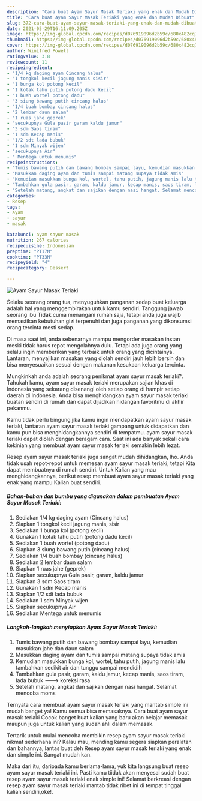 ```yaml
---
description: "Cara buat Ayam Sayur Masak Teriaki yang enak dan Mudah Dibuat"
title: "Cara buat Ayam Sayur Masak Teriaki yang enak dan Mudah Dibuat"
slug: 372-cara-buat-ayam-sayur-masak-teriaki-yang-enak-dan-mudah-dibuat
date: 2021-05-29T16:11:09.205Z
image: https://img-global.cpcdn.com/recipes/d076919096d2b59c/680x482cq70/ayam-sayur-masak-teriaki-foto-resep-utama.jpg
thumbnail: https://img-global.cpcdn.com/recipes/d076919096d2b59c/680x482cq70/ayam-sayur-masak-teriaki-foto-resep-utama.jpg
cover: https://img-global.cpcdn.com/recipes/d076919096d2b59c/680x482cq70/ayam-sayur-masak-teriaki-foto-resep-utama.jpg
author: Winifred Powell
ratingvalue: 3.8
reviewcount: 11
recipeingredient:
- "1/4 kg daging ayam Cincang halus"
- "1 tongkol kecil jagung manis sisir"
- "1 bunga kol potong kecil"
- "1 kotak tahu putih potong dadu kecil"
- "1 buah wortel potong dadu"
- "3 siung bawang putih cincang halus"
- "1/4 buah bombay cincang halus"
- "2 lembar daun salam"
- "1 ruas jahe geprek"
- "secukupnya Gula pasir garam kaldu jamur"
- "3 sdm Saos tiram"
- "1 sdm Kecap manis"
- "1/2 sdt lada bubuk"
- "1 sdm Minyak wijen"
- "secukupnya Air"
- " Mentega untuk menumis"
recipeinstructions:
- "Tumis bawang putih dan bawang bombay sampai layu, kemudian masukkan jahe dan daun salam"
- "Masukkan daging ayam dan tumis sampai matang supaya tidak amis"
- "Kemudian masukkan bunga kol, wortel, tahu putih, jagung manis lalu tambahkan sedikit air dan tunggu sampai mendidih"
- "Tambahkan gula pasir, garam, kaldu jamur, kecap manis, saos tiram, lada bubuk ---&gt; koreksi rasa"
- "Setelah matang, angkat dan sajikan dengan nasi hangat. Selamat mencoba moms"
categories:
- Resep
tags:
- ayam
- sayur
- masak

katakunci: ayam sayur masak 
nutrition: 267 calories
recipecuisine: Indonesian
preptime: "PT17M"
cooktime: "PT33M"
recipeyield: "4"
recipecategory: Dessert

---
```



![Ayam Sayur Masak Teriaki](https://img-global.cpcdn.com/recipes/d076919096d2b59c/680x482cq70/ayam-sayur-masak-teriaki-foto-resep-utama.jpg)

Selaku seorang orang tua, menyuguhkan panganan sedap buat keluarga adalah hal yang menggembirakan untuk kamu sendiri. Tanggung jawab seorang ibu Tidak cuma menangani rumah saja, tetapi anda juga wajib memastikan kebutuhan gizi terpenuhi dan juga panganan yang dikonsumsi orang tercinta mesti sedap.

Di masa  saat ini, anda sebenarnya mampu mengorder masakan instan meski tidak harus repot mengolahnya dulu. Tetapi ada juga orang yang selalu ingin memberikan yang terbaik untuk orang yang dicintainya. Lantaran, menyajikan masakan yang diolah sendiri jauh lebih bersih dan bisa menyesuaikan sesuai dengan makanan kesukaan keluarga tercinta. 



Mungkinkah anda adalah seorang penikmat ayam sayur masak teriaki?. Tahukah kamu, ayam sayur masak teriaki merupakan sajian khas di Indonesia yang sekarang disenangi oleh setiap orang di hampir setiap daerah di Indonesia. Anda bisa menghidangkan ayam sayur masak teriaki buatan sendiri di rumah dan dapat dijadikan hidangan favoritmu di akhir pekanmu.

Kamu tidak perlu bingung jika kamu ingin mendapatkan ayam sayur masak teriaki, lantaran ayam sayur masak teriaki gampang untuk didapatkan dan kamu pun bisa menghidangkannya sendiri di tempatmu. ayam sayur masak teriaki dapat diolah dengan beragam cara. Saat ini ada banyak sekali cara kekinian yang membuat ayam sayur masak teriaki semakin lebih lezat.

Resep ayam sayur masak teriaki juga sangat mudah dihidangkan, lho. Anda tidak usah repot-repot untuk memesan ayam sayur masak teriaki, tetapi Kita dapat membuatnya di rumah sendiri. Untuk Kalian yang mau menghidangkannya, berikut resep membuat ayam sayur masak teriaki yang enak yang mampu Kalian buat sendiri.

<!--inarticleads1-->

##### Bahan-bahan dan bumbu yang digunakan dalam pembuatan Ayam Sayur Masak Teriaki:

1. Sediakan 1/4 kg daging ayam (Cincang halus)
1. Siapkan 1 tongkol kecil jagung manis, sisir
1. Sediakan 1 bunga kol (potong kecil)
1. Gunakan 1 kotak tahu putih (potong dadu kecil)
1. Sediakan 1 buah wortel (potong dadu)
1. Siapkan 3 siung bawang putih (cincang halus)
1. Sediakan 1/4 buah bombay (cincang halus)
1. Sediakan 2 lembar daun salam
1. Siapkan 1 ruas jahe (geprek)
1. Siapkan secukupnya Gula pasir, garam, kaldu jamur
1. Siapkan 3 sdm Saos tiram
1. Gunakan 1 sdm Kecap manis
1. Siapkan 1/2 sdt lada bubuk
1. Sediakan 1 sdm Minyak wijen
1. Siapkan secukupnya Air
1. Sediakan  Mentega untuk menumis




<!--inarticleads2-->

##### Langkah-langkah menyiapkan Ayam Sayur Masak Teriaki:

1. Tumis bawang putih dan bawang bombay sampai layu, kemudian masukkan jahe dan daun salam
1. Masukkan daging ayam dan tumis sampai matang supaya tidak amis
1. Kemudian masukkan bunga kol, wortel, tahu putih, jagung manis lalu tambahkan sedikit air dan tunggu sampai mendidih
1. Tambahkan gula pasir, garam, kaldu jamur, kecap manis, saos tiram, lada bubuk ---&gt; koreksi rasa
1. Setelah matang, angkat dan sajikan dengan nasi hangat. Selamat mencoba moms




Ternyata cara membuat ayam sayur masak teriaki yang mantab simple ini mudah banget ya! Kamu semua bisa memasaknya. Cara buat ayam sayur masak teriaki Cocok banget buat kalian yang baru akan belajar memasak maupun juga untuk kalian yang sudah ahli dalam memasak.

Tertarik untuk mulai mencoba membikin resep ayam sayur masak teriaki nikmat sederhana ini? Kalau mau, mending kamu segera siapkan peralatan dan bahannya, lantas buat deh Resep ayam sayur masak teriaki yang enak dan simple ini. Sangat mudah kan. 

Maka dari itu, daripada kamu berlama-lama, yuk kita langsung buat resep ayam sayur masak teriaki ini. Pasti kamu tiidak akan menyesal sudah buat resep ayam sayur masak teriaki enak simple ini! Selamat berkreasi dengan resep ayam sayur masak teriaki mantab tidak ribet ini di tempat tinggal kalian sendiri,oke!.

